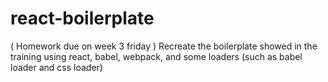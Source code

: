 # react-boilerplate
( Homework due on week 3 friday )
Recreate the boilerplate showed in the training using react, babel, webpack, and some loaders (such as babel loader and css loader)
